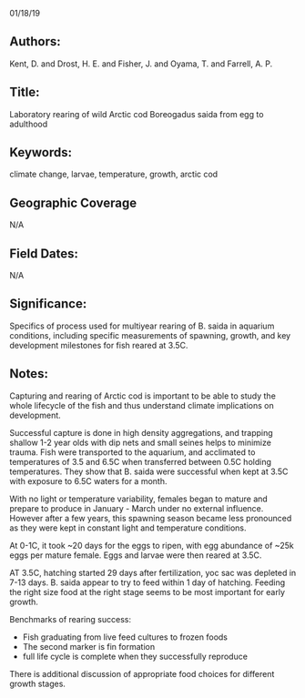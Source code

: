 01/18/19
## Authors:
Kent, D. and Drost, H. E. and Fisher, J. and Oyama, T. and Farrell, A. P.
## Title:
Laboratory rearing of wild Arctic cod Boreogadus saida from egg to adulthood
## Keywords:
climate change, larvae, temperature, growth, arctic cod
## Geographic Coverage
N/A
## Field Dates:
N/A
## Significance:
Specifics of process used for multiyear rearing of B. saida in aquarium conditions, including specific measurements of spawning, growth, and key development milestones for fish reared at 3.5C.

## Notes:
Capturing and rearing of Arctic cod is important to be able to study the whole lifecycle of the fish and thus understand climate implications on development.

Successful capture is done in high density aggregations, and trapping shallow 1-2 year olds with dip nets and small seines helps to minimize trauma.  Fish were transported to the aquarium, and acclimated to temperatures of 3.5 and 6.5C when transferred between 0.5C holding temperatures.  They show that B. saida were successful when kept at 3.5C with exposure to 6.5C waters for a month.

With no light or temperature variability, females began to mature and prepare to produce in January - March under no external influence.  However after a few years, this spawning season became less pronounced as they were kept in constant light and temperature conditions.

At 0-1C, it took ~20 days for the eggs to ripen, with egg abundance of ~25k eggs per mature female.  Eggs and larvae were then reared at 3.5C.

AT 3.5C, hatching started 29 days after fertilization, yoc sac was depleted in 7-13 days.  B. saida appear to try to feed within 1 day of hatching.  Feeding the right size food at the right stage seems to be most important for early growth.

Benchmarks of rearing success:
- Fish graduating from live feed cultures to frozen foods
- The second marker is fin formation
- full life cycle is complete when they successfully reproduce

There is additional discussion of appropriate food choices for different growth stages.

